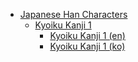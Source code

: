- [Japanese Han Characters](<../../../../han-ja/README.md>)
	- [Kyoiku Kanji 1](<../../../../han-ja/1_kyoiku/kyoiku-1/README.md>)
		- [Kyoiku Kanji 1 (en)](<../../../../han-ja/1_kyoiku/kyoiku-1/en.md>)
		- [Kyoiku Kanji 1 (ko)](<../../../../han-ja/1_kyoiku/kyoiku-1/ko.md>)